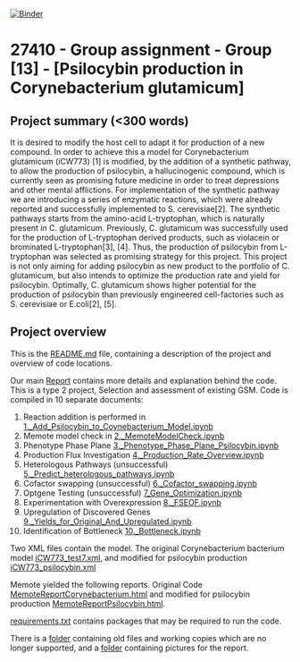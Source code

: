 [![Binder](https://mybinder.org/badge_logo.svg)](https://mybinder.org/v2/gh/27410/[PUT-YOUR-REPOSITORY-HERE]/main)

# 27410 - Group assignment - Group [13] - [Psilocybin production in Corynebacterium glutamicum]

## Project summary (<300 words)
It is desired to modify the host cell to adapt it for production of a new compound. In order to achieve this a model for Corynebacterium glutamicum (iCW773) [1] is modified, by the addition of a synthetic pathway, to allow the production of psilocybin, a hallucinogenic compound, which is currently seen as promising future medicine in order to treat depressions and other mental afflictions. For implementation of the synthetic pathway we are introducing a series of enzymatic reactions, which were already reported and successfully implemented to S. cerevisiae[2]. The synthetic pathways starts from the amino-acid L-tryptophan, which is naturally present in C. glutamicum. Previously, C. glutamicum was successfully used for the production of L-tryptophan derived products, such as violacein or brominated L-tryptophan[3], [4]. Thus, the production of psilocybin from L-tryptophan was selected as promising strategy for this project. This project is not only aiming for adding psilocybin as new product to the portfolio of C. glutamicum, but also intends to optimize the production rate and yield for psilocybin. Optimally, C. glutamicum shows higher potential for the production of psilocybin than previously engineered cell-factories such as S. cerevisiae or E.coli[2], [5].

## Project overview
This is the [README.md](README.md) file, containing a description of the project and overview of code locations.

Our main [Report](Report.ipynb) contains more details and explanation behind the code.   
This is a type 2 project, Selection and assessment of existing GSM. Code is compiled in 10 separate documents:  
1. Reaction addition is performed in [1._Add_Psilocybin_to_Coynebacterium_Model.ipynb](1._Add_Psilocybin_to_Coynebacterium_Model.ipynb)   
2. Memote model check in [2._MemoteModelCheck.ipynb](2._MemoteModelCheck.ipynb)   
3. Phenotype Phase Plane [3._Phenotype_Phase_Plane_Psilocybin.ipynb](3._Phenotype_Phase_Plane_Psilocybin.ipynb)  
4. Production Flux Investigation [4._Production_Rate_Overview.ipynb](4._Production_Rate_Overview.ipynb)   
5. Heterologous Pathways (unsuccessful) [5._Predict_heterologous_pathways.ipynb](5._Predict_heterologous_pathways.ipynb)  
6. Cofactor swapping (unsuccessful) [6._Cofactor_swapping.ipynb](6._Cofactor_swapping.ipynb)  
7. Optgene Testing (unsuccessful) [7_Gene_Optimization.ipynb](7_Gene_Optimization.ipynb)  
8. Experimentation with Overexpression [8._FSEOF.ipynb](8._FSEOF.ipynb)  
9. Upregulation of Discovered Genes [9._Yields_for_Original_And_Upregulated.ipynb](9._Yields_for_Original_And_Upregulated.ipynb)
10. Identification of Bottleneck [10._Bottleneck.ipynb](10._Bottleneck.ipynb)
  

Two XML files contain the model. The original Corynebacterium bacterium model [iCW773_test7.xml](iCW773_test7.xml), and modified for psilocybin production [iCW773_psilocybin.xml](iCW773_psilocybin.xml)   

Memote yielded the following reports. Original Code [MemoteReportCorynebacterium.html](MemoteReportCorynebacterium.html) and modified for psilocybin production [MemoteReportPsilocybin.html](MemoteReportPsilocybin.html).    

[requirements.txt](requirements.txt) contains packages that may be required to run the code.   


There is a [folder](Old_Files) containing old files and working copies which are no longer supported, and a [folder](Pictures) containing pictures for the report.
